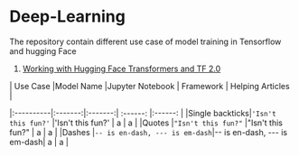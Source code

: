 # Deep-Learning
The repository contain different use case of model training in Tensorflow and hugging Face 
1. [Working with Hugging Face Transformers and TF 2.0](https://towardsdatascience.com/working-with-hugging-face-transformers-and-tf-2-0-89bf35e3555a)


|      Use Case          |Model Name       |Jupyter Notebook    | Framework   |     Helping Articles |
                  
|:----------|:-------:|:-------:| :------: |:------: |
|Single backticks|`'Isn't this fun?'`            |'Isn't this fun?'            |    a            |      a    |
|Quotes          |`"Isn't this fun?"`            |"Isn't this fun?"            |      a          |      a    |
|Dashes          |`-- is en-dash, --- is em-dash`|-- is en-dash, --- is em-dash|      a         |       a    |
 


